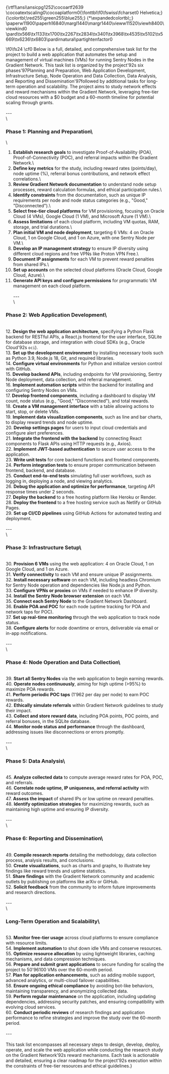 {\rtf1\ansi\ansicpg1252\cocoartf2639
\cocoatextscaling0\cocoaplatform0{\fonttbl\f0\fswiss\fcharset0 Helvetica;}
{\colortbl;\red255\green255\blue255;}
{\*\expandedcolortbl;;}
\paperw11900\paperh16840\margl1440\margr1440\vieww11520\viewh8400\viewkind0
\pard\tx566\tx1133\tx1700\tx2267\tx2834\tx3401\tx3968\tx4535\tx5102\tx5669\tx6236\tx6803\pardirnatural\partightenfactor0

\f0\fs24 \cf0 Below is a full, detailed, and comprehensive task list for the project to build a web application that automates the setup and management of virtual machines (VMs) for running Sentry Nodes in the Gradient Network. This task list is organized by the project\'92s six phases\'97Planning and Preparation, Web Application Development, Infrastructure Setup, Node Operation and Data Collection, Data Analysis, and Reporting and Dissemination\'97followed by additional tasks for long-term operation and scalability. The project aims to study network effects and reward mechanisms within the Gradient Network, leveraging free-tier cloud resources with a $0 budget and a 60-month timeline for potential scaling through grants.\
\
---\
\
### Phase 1: Planning and Preparation\
\
1. **Establish research goals** to investigate Proof-of-Availability (POA), Proof-of-Connectivity (POC), and referral impacts within the Gradient Network.\
2. **Define key metrics** for the study, including reward rates (points/day), node uptime (%), referral bonus contributions, and network effect correlations.\
3. **Review Gradient Network documentation** to understand node setup processes, reward calculation formulas, and ethical participation rules.\
4. **Identify constraints** from the documentation, such as unique IP requirements per node and node status categories (e.g., "Good," "Disconnected").\
5. **Select free-tier cloud platforms** for VM provisioning, focusing on Oracle Cloud (4 VMs), Google Cloud (1 VM), and Microsoft Azure (1 VM).\
6. **Assess limitations** of each cloud platform, including VM quotas, RAM, storage, and trial durations.\
7. **Plan initial VM and node deployment**, targeting 6 VMs: 4 on Oracle Cloud, 1 on Google Cloud, and 1 on Azure, with one Sentry Node per VM.\
8. **Develop an IP management strategy** to ensure IP diversity using different cloud regions and free VPNs like Proton VPN Free.\
9. **Document IP assignments** for each VM to prevent reward penalties from shared IPs.\
10. **Set up accounts** on the selected cloud platforms (Oracle Cloud, Google Cloud, Azure).\
11. **Generate API keys and configure permissions** for programmatic VM management on each cloud platform.\
\
---\
\
### Phase 2: Web Application Development\
\
12. **Design the web application architecture**, specifying a Python Flask backend for RESTful APIs, a React.js frontend for the user interface, SQLite for database storage, and integration with cloud SDKs (e.g., Oracle Cloud\'92s `oci`).\
13. **Set up the development environment** by installing necessary tools such as Python 3.9, Node.js 18, Git, and required libraries.\
14. **Configure virtual environments** for Python and initialize version control with GitHub.\
15. **Develop backend APIs**, including endpoints for VM provisioning, Sentry Node deployment, data collection, and referral management.\
16. **Implement automation scripts** within the backend for installing and configuring Sentry Nodes on VMs.\
17. **Develop frontend components**, including a dashboard to display VM count, node status (e.g., "Good," "Disconnected"), and total rewards.\
18. **Create a VM management interface** with a table allowing actions to start, stop, or delete VMs.\
19. **Implement data visualization components**, such as line and bar charts, to display reward trends and node uptime.\
20. **Develop settings pages** for users to input cloud credentials and configure alert preferences.\
21. **Integrate the frontend with the backend** by connecting React components to Flask APIs using HTTP requests (e.g., Axios).\
22. **Implement JWT-based authentication** to secure user access to the application.\
23. **Write unit tests** for core backend functions and frontend components.\
24. **Perform integration tests** to ensure proper communication between frontend, backend, and database.\
25. **Conduct end-to-end tests** simulating full user workflows, such as logging in, deploying a node, and viewing analytics.\
26. **Debug the application and optimize for performance**, targeting API response times under 2 seconds.\
27. **Deploy the backend** to a free hosting platform like Heroku or Render.\
28. **Deploy the frontend** to a free hosting service such as Netlify or GitHub Pages.\
29. **Set up CI/CD pipelines** using GitHub Actions for automated testing and deployment.\
\
---\
\
### Phase 3: Infrastructure Setup\
\
30. **Provision 6 VMs** using the web application: 4 on Oracle Cloud, 1 on Google Cloud, and 1 on Azure.\
31. **Verify connectivity** to each VM and ensure unique IP assignments.\
32. **Install necessary software** on each VM, including headless Chromium for Sentry Node operation and dependencies like Node.js and Python.\
33. **Configure VPNs or proxies** on VMs if needed to enhance IP diversity.\
34. **Install the Sentry Node browser extension** on each VM.\
35. **Connect each Sentry Node** to the Gradient Network Dashboard.\
36. **Enable POA and POC** for each node (uptime tracking for POA and network taps for POC).\
37. **Set up real-time monitoring** through the web application to track node status.\
38. **Configure alerts** for node downtime or errors, deliverable via email or in-app notifications.\
\
---\
\
### Phase 4: Node Operation and Data Collection\
\
39. **Start all Sentry Nodes** via the web application to begin earning rewards.\
40. **Operate nodes continuously**, aiming for high uptime (>95%) to maximize POA rewards.\
41. **Perform periodic POC taps** (1\'962 per day per node) to earn POC rewards.\
42. **Ethically simulate referrals** within Gradient Network guidelines to study their impact.\
43. **Collect and store reward data**, including POA points, POC points, and referral bonuses, in the SQLite database.\
44. **Monitor node status and performance** through the dashboard, addressing issues like disconnections or errors promptly.\
\
---\
\
### Phase 5: Data Analysis\
\
45. **Analyze collected data** to compute average reward rates for POA, POC, and referrals.\
46. **Correlate node uptime, IP uniqueness, and referral activity** with reward outcomes.\
47. **Assess the impact** of shared IPs or low uptime on reward penalties.\
48. **Identify optimization strategies** for maximizing rewards, such as maintaining high uptime and ensuring IP diversity.\
\
---\
\
### Phase 6: Reporting and Dissemination\
\
49. **Compile research reports** detailing the methodology, data collection process, analysis results, and conclusions.\
50. **Create visualizations**, such as charts and graphs, to illustrate key findings like reward trends and uptime statistics.\
51. **Share findings** with the Gradient Network community and academic outlets by publishing on platforms like arXiv or GitHub.\
52. **Solicit feedback** from the community to inform future improvements and research directions.\
\
---\
\
### Long-Term Operation and Scalability\
\
53. **Monitor free-tier usage** across cloud platforms to ensure compliance with resource limits.\
54. **Implement automation** to shut down idle VMs and conserve resources.\
55. **Optimize resource allocation** by using lightweight libraries, caching mechanisms, and data compression techniques.\
56. **Prepare and submit grant applications** to secure funding for scaling the project to 50\'96100 VMs over the 60-month period.\
57. **Plan for application enhancements**, such as adding mobile support, advanced analytics, or multi-cloud failover capabilities.\
58. **Ensure ongoing ethical compliance** by avoiding bot-like behaviors, maintaining transparency, and anonymizing collected data.\
59. **Perform regular maintenance** on the application, including updating dependencies, addressing security patches, and ensuring compatibility with evolving cloud services.\
60. **Conduct periodic reviews** of research findings and application performance to refine strategies and improve the study over the 60-month period.\
\
---\
\
This task list encompasses all necessary steps to design, develop, deploy, operate, and scale the web application while conducting the research study on the Gradient Network\'92s reward mechanisms. Each task is actionable and detailed, ensuring a clear roadmap for the project\'92s execution within the constraints of free-tier resources and ethical guidelines.}